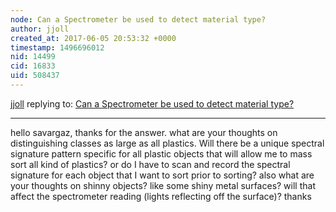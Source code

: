 ```yaml
---
node: Can a Spectrometer be used to detect material type?
author: jjoll
created_at: 2017-06-05 20:53:32 +0000
timestamp: 1496696012
nid: 14499
cid: 16833
uid: 508437
---
```




[jjoll](../profile/jjoll) replying to: [Can a Spectrometer be used to detect material type?](../notes/jjoll/06-03-2017/can-a-spectrometer-be-used-to-detect-material-type)

----
hello savargaz, thanks for the answer. 
what are your thoughts on distinguishing classes as large as all plastics.
Will there be a unique spectral signature pattern specific for all plastic objects that will allow me to mass sort all kind of plastics? or do I have to scan and record the spectral signature for each object that I want to sort prior to sorting?
also what are your thoughts on shinny objects? like some shiny metal surfaces? will that 
affect the spectrometer reading (lights reflecting off the surface)?
thanks
